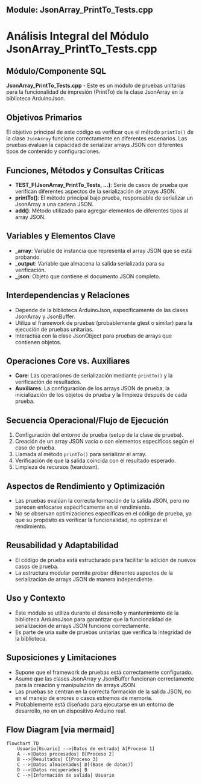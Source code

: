 ## Module: JsonArray_PrintTo_Tests.cpp
# Análisis Integral del Módulo JsonArray_PrintTo_Tests.cpp

## Módulo/Componente SQL
**JsonArray_PrintTo_Tests.cpp** - Este es un módulo de pruebas unitarias para la funcionalidad de impresión (PrintTo) de la clase JsonArray en la biblioteca ArduinoJson.

## Objetivos Primarios
El objetivo principal de este código es verificar que el método `printTo()` de la clase `JsonArray` funcione correctamente en diferentes escenarios. Las pruebas evalúan la capacidad de serializar arrays JSON con diferentes tipos de contenido y configuraciones.

## Funciones, Métodos y Consultas Críticas
- **TEST_F(JsonArray_PrintTo_Tests, ...)**: Serie de casos de prueba que verifican diferentes aspectos de la serialización de arrays JSON.
- **printTo()**: El método principal bajo prueba, responsable de serializar un JsonArray a una cadena JSON.
- **add()**: Método utilizado para agregar elementos de diferentes tipos al array JSON.

## Variables y Elementos Clave
- **_array**: Variable de instancia que representa el array JSON que se está probando.
- **_output**: Variable que almacena la salida serializada para su verificación.
- **_json**: Objeto que contiene el documento JSON completo.

## Interdependencias y Relaciones
- Depende de la biblioteca ArduinoJson, específicamente de las clases JsonArray y JsonBuffer.
- Utiliza el framework de pruebas (probablemente gtest o similar) para la ejecución de pruebas unitarias.
- Interactúa con la clase JsonObject para pruebas de arrays que contienen objetos.

## Operaciones Core vs. Auxiliares
- **Core**: Las operaciones de serialización mediante `printTo()` y la verificación de resultados.
- **Auxiliares**: La configuración de los arrays JSON de prueba, la inicialización de los objetos de prueba y la limpieza después de cada prueba.

## Secuencia Operacional/Flujo de Ejecución
1. Configuración del entorno de prueba (setup de la clase de prueba).
2. Creación de un array JSON vacío o con elementos específicos según el caso de prueba.
3. Llamada al método `printTo()` para serializar el array.
4. Verificación de que la salida coincida con el resultado esperado.
5. Limpieza de recursos (teardown).

## Aspectos de Rendimiento y Optimización
- Las pruebas evalúan la correcta formación de la salida JSON, pero no parecen enfocarse específicamente en el rendimiento.
- No se observan optimizaciones específicas en el código de prueba, ya que su propósito es verificar la funcionalidad, no optimizar el rendimiento.

## Reusabilidad y Adaptabilidad
- El código de prueba está estructurado para facilitar la adición de nuevos casos de prueba.
- La estructura modular permite probar diferentes aspectos de la serialización de arrays JSON de manera independiente.

## Uso y Contexto
- Este módulo se utiliza durante el desarrollo y mantenimiento de la biblioteca ArduinoJson para garantizar que la funcionalidad de serialización de arrays JSON funcione correctamente.
- Es parte de una suite de pruebas unitarias que verifica la integridad de la biblioteca.

## Suposiciones y Limitaciones
- Supone que el framework de pruebas está correctamente configurado.
- Asume que las clases JsonArray y JsonBuffer funcionan correctamente para la creación y manipulación de arrays JSON.
- Las pruebas se centran en la correcta formación de la salida JSON, no en el manejo de errores o casos extremos de memoria.
- Probablemente está diseñado para ejecutarse en un entorno de desarrollo, no en un dispositivo Arduino real.
## Flow Diagram [via mermaid]
```mermaid
flowchart TD
    Usuario[Usuario] -->|Datos de entrada| A[Proceso 1]
    A -->|Datos procesados| B[Proceso 2]
    B -->|Resultados| C[Proceso 3]
    C -->|Datos almacenados| D[(Base de datos)]
    D -->|Datos recuperados| B
    C -->|Información de salida| Usuario
```
